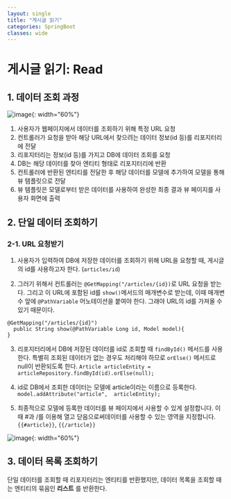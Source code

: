 ```yaml
---
layout: single
title: "게시글 읽기"
categories: SpringBoot
classes: wide
---
```


# 게시글 읽기: Read

## 1. 데이터 조회 과정

![image](https://github.com/Y0-0N63/STUDY-4242/assets/144354615/b4442b0b-7104-4f74-b98e-b137a1e936a9){: width="60%"}

1. 사용자가 웹페이지에서 데이터를 조회하기 위해 특정 URL 요청
2. 컨트롤러가 요청을 받아 해당 URL에서 찾으려는 데이터 정보(id 등)를 리포지터리에 전달
3. 리포지터리는 정보(id 등)를 가지고 DB에 데이터 조회를 요청
4. DB는 해당 데이터를 찾아 엔티티 형태로 리포지터리에 반환
5. 컨트롤러에 반환된 엔티티를 전달한 후 해당 데이터를 모델에 추가하여 모델을 통해 뷰 템플릿으로 전달
6. 뷰 템플릿은 모델로부터 받은 데이터를 사용하여 완성한 최종 결과 뷰 페이지를 사용자 화면에 출력

## 2. 단일 데이터 조회하기

### 2-1. URL 요청받기

1. 사용자가 입력하여 DB에 저장한 데이터를 조회하기 위해 URL을 요청할 때, 게시글의 id를 사용하고자 한다. (`articles/id`)

2. 그러기 위해서 컨트롤러는 `@GetMapping("/articles/{id})`로 URL 요청을 받는다. 그리고 이 URL에 포함된 id를 `show()`메서드의 매개변수로 받는데, 이때 매개변수 앞에 `@PathVariable` 어노테이션을 붙여야 한다. 그래야 URL의 id를 가져올 수 있기 때문이다.
```
@GetMapping("/articles/{id}")
  public String show(@PathVariable Long id, Model model){
}
```

3. 리포지터리에서 DB에 저장된 데이터를 id로 조회할 때 `findById()` 메서드를 사용한다. 특별히 조회된 데이터가 없는 경우도 처리해야 하므로 `orElse()` 메서드로 null이 반환되도록 한다.
`Article articleEntity = articleRepository.findById(id).orElse(null);`

4. id로 DB에서 조회한 데이터는 모델에 article이라는 이름으로 등록한다.
`model.addAttribute("article",  articleEntity);`

5. 최종적으로 모델에 등록한 데이터를 뷰 페이지에서 사용할 수 있게 설정합니다. 이때 #과 /를 이용해 열고 닫음으로써데이터를 사용할 수 있는 영역을 지정합니다. `{{#article}}`, `{{/article}}`


![image](https://github.com/Y0-0N63/STUDY-4242/assets/144354615/b9e57dcf-b73f-4435-8651-25d3f54c43e4){: width="60%"}

## 3. 데이터 목록 조회하기

단일 데이터를 조회할 때 리포지터리는 엔티티를 반환했지만, 데이터 목록을 조회할 때는 엔티티의 묶음인 **리스트**	를 반환한다.
